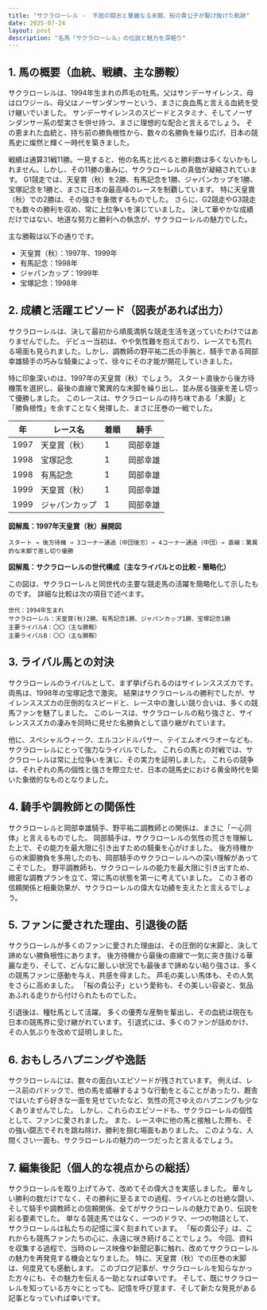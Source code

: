 ```yaml
---
title: "サクラローレル -  不屈の闘志と華麗なる末脚、桜の貴公子が駆け抜けた軌跡"
date: 2025-07-24
layout: post
description: "名馬『サクラローレル』の伝説と魅力を深堀り"
---
```


## 1. 馬の概要（血統、戦績、主な勝鞍）

サクラローレルは、1994年生まれの芦毛の牡馬。父はサンデーサイレンス、母はロワジール、母父はノーザンダンサーという、まさに良血馬と言える血統を受け継いでいました。  サンデーサイレンスのスピードとスタミナ、そしてノーザンダンサー系の堅実さを併せ持つ、まさに理想的な配合と言えるでしょう。  その恵まれた血統と、持ち前の勝負根性から、数々の名勝負を繰り広げ、日本の競馬史に燦然と輝く一時代を築きました。

戦績は通算31戦11勝。一見すると、他の名馬と比べると勝利数は多くないかもしれません。しかし、その11勝の重みに、サクラローレルの真価が凝縮されています。  G1競走では、天皇賞（秋）を2勝、有馬記念を1勝、ジャパンカップを1勝、宝塚記念を1勝と、まさに日本の最高峰のレースを制覇しています。  特に天皇賞（秋）での2勝は、その強さを象徴するものでした。  さらに、G2競走やG3競走でも数々の勝利を収め、常に上位争いを演じていました。  決して華やかな成績だけではない、地道な努力と勝利への執念が、サクラローレルの魅力でした。

主な勝鞍は以下の通りです。

* 天皇賞（秋）：1997年、1999年
* 有馬記念：1998年
* ジャパンカップ：1999年
* 宝塚記念：1998年


## 2. 成績と活躍エピソード（図表があれば出力）

サクラローレルは、決して最初から順風満帆な競走生活を送っていたわけではありませんでした。  デビュー当初は、やや気性難を抱えており、レースでも荒れる場面も見られました。しかし、調教師の野平祐二氏の手腕と、騎手である岡部幸雄騎手の巧みな騎乗によって、徐々にその才能が開花していきました。

特に印象深いのは、1997年の天皇賞（秋）でしょう。  スタート直後から後方待機策を選択し、最後の直線で驚異的な末脚を繰り出し、並み居る強豪を差し切って優勝しました。  このレースは、サクラローレルの持ち味である「末脚」と「勝負根性」を余すことなく発揮した、まさに圧巻の一戦でした。

| 年 | レース名            | 着順 | 騎手     |
|---|-----------------|-----|---------|
| 1997 | 天皇賞（秋）      | 1   | 岡部幸雄 |
| 1998 | 宝塚記念          | 1   | 岡部幸雄 |
| 1998 | 有馬記念          | 1   | 岡部幸雄 |
| 1999 | 天皇賞（秋）      | 1   | 岡部幸雄 |
| 1999 | ジャパンカップ    | 1   | 岡部幸雄 |


**図解風：1997年天皇賞（秋）展開図**

```
スタート → 後方待機 → 3コーナー通過（中団後方）→ 4コーナー通過（中団）→ 直線：驚異的な末脚で差し切り優勝
```

**図解風：サクラローレルの世代構成（主なライバルとの比較 -  簡略化）**

この図は、サクラローレルと同世代の主要な競走馬の活躍を簡略化して示したものです。  詳細な比較は次の項目で述べます。

```
世代：1994年生まれ
サクラローレル：天皇賞(秋)2勝、有馬記念1勝、ジャパンカップ1勝、宝塚記念1勝
主要ライバルA：〇〇（主な勝鞍）
主要ライバルB：〇〇（主な勝鞍）
```


## 3. ライバル馬との対決

サクラローレルのライバルとして、まず挙げられるのはサイレンススズカです。  両馬は、1998年の宝塚記念で激突。  結果はサクラローレルの勝利でしたが、サイレンススズカの圧倒的なスピードと、レース中の激しい競り合いは、多くの競馬ファンを魅了しました。  このレースは、サクラローレルの粘り強さと、サイレンススズカの凄みを同時に見せた名勝負として語り継がれています。

他に、スペシャルウィーク、エルコンドルパサー、テイエムオペラオーなども、サクラローレルにとって強力なライバルでした。  これらの馬との対戦では、サクラローレルは常に上位争いを演じ、その実力を証明しました。  これらの競争は、それぞれの馬の個性と強さを際立たせ、日本の競馬史における黄金時代を築いた象徴的なものとなりました。


## 4. 騎手や調教師との関係性

サクラローレルと岡部幸雄騎手、野平祐二調教師との関係は、まさに「一心同体」と言えるものでした。  岡部騎手は、サクラローレルの気性の荒さを理解した上で、その能力を最大限に引き出すための騎乗を心がけました。  後方待機からの末脚勝負を多用したのも、岡部騎手のサクラローレルへの深い理解があってこそでした。  野平調教師も、サクラローレルの能力を最大限に引き出すため、緻密な調教プランを立て、常に馬の状態を第一に考えていました。  この３者の信頼関係と相乗効果が、サクラローレルの偉大な功績を支えたと言えるでしょう。


## 5. ファンに愛された理由、引退後の話

サクラローレルが多くのファンに愛された理由は、その圧倒的な末脚と、決して諦めない勝負根性にあります。  後方待機から最後の直線で一気に突き抜ける華麗な走り、そして、どんなに厳しい状況でも最後まで諦めない粘り強さは、多くの競馬ファンに感動を与え、共感を得ました。  芦毛の美しい馬体も、その人気をさらに高めました。  「桜の貴公子」という愛称も、その美しい容姿と、気品あふれる走りから付けられたものでした。

引退後は、種牡馬として活躍。  多くの優秀な産駒を輩出し、その血統は現在も日本の競馬界に受け継がれています。  引退式には、多くのファンが詰めかけ、その人気ぶりを改めて証明しました。


## 6. おもしろハプニングや逸話

サクラローレルには、数々の面白いエピソードが残されています。  例えば、レース前のパドックで、他の馬を威嚇するような行動をとることがあったり、厩舎ではいたずら好きな一面を見せていたなど、気性の荒さゆえのハプニングも少なくありませんでした。  しかし、これらのエピソードも、サクラローレルの個性として、ファンに愛されました。  また、レース中に他の馬と接触した際も、その強い闘志でそれを跳ね除け、勝利を掴む場面もありました。  このような、人間くさい一面も、サクラローレルの魅力の一つだったと言えるでしょう。


## 7. 編集後記（個人的な視点からの総括）

サクラローレルを取り上げてみて、改めてその偉大さを実感しました。  華々しい勝利の数だけでなく、その勝利に至るまでの過程、ライバルとの壮絶な闘い、そして騎手や調教師との信頼関係、全てがサクラローレルの魅力であり、伝説を彩る要素でした。  単なる競走馬ではなく、一つのドラマ、一つの物語として、サクラローレルは私たちの記憶に深く刻まれています。  「桜の貴公子」は、これからも競馬ファンたちの心に、永遠に咲き続けることでしょう。  今回、資料を収集する過程で、当時のレース映像や新聞記事に触れ、改めてサクラローレルの魅力を再発見する機会となりました。  特に、天皇賞（秋）での圧巻の末脚は、何度見ても感動します。  このブログ記事が、サクラローレルを知らなかった方々にも、その魅力を伝える一助となれば幸いです。  そして、既にサクラローレルを知っている方々にとっても、記憶を呼び覚ます、そして新たな発見がある記事となっていれば幸いです。
